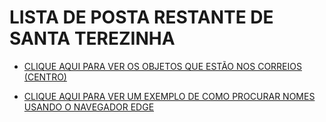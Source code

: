 # LISTA DE POSTA RESTANTE DE SANTA TEREZINHA

* [CLIQUE AQUI PARA VER OS OBJETOS QUE ESTÃO NOS CORREIOS (CENTRO)](https://github.com/DiogoAlbano/PostaRestanteSantaTerezinha/blob/main/docs/Correio%20do%20Centro.md)

* [CLIQUE AQUI PARA VER UM EXEMPLO DE COMO PROCURAR NOMES USANDO O NAVEGADOR EDGE](https://github.com/DiogoAlbano/PostaRestanteSantaTerezinha/blob/main/docs/pesquisa_pc.md)
